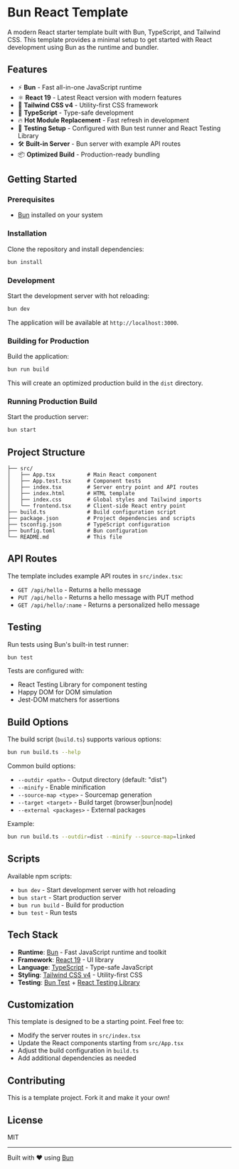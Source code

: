 # Bun React Template

A modern React starter template built with Bun, TypeScript, and Tailwind CSS. This template provides a minimal setup to get started with React development using Bun as the runtime and bundler.

## Features

- ⚡ **Bun** - Fast all-in-one JavaScript runtime
- ⚛️ **React 19** - Latest React version with modern features
- 🎨 **Tailwind CSS v4** - Utility-first CSS framework
- 📝 **TypeScript** - Type-safe development
- 🔥 **Hot Module Replacement** - Fast refresh in development
- 🧪 **Testing Setup** - Configured with Bun test runner and React Testing Library
- 🛠️ **Built-in Server** - Bun server with example API routes
- 📦 **Optimized Build** - Production-ready bundling

## Getting Started

### Prerequisites

- [Bun](https://bun.sh) installed on your system

### Installation

Clone the repository and install dependencies:

```bash
bun install
```

### Development

Start the development server with hot reloading:

```bash
bun dev
```

The application will be available at `http://localhost:3000`.

### Building for Production

Build the application:

```bash
bun run build
```

This will create an optimized production build in the `dist` directory.

### Running Production Build

Start the production server:

```bash
bun start
```

## Project Structure

```
├── src/
│   ├── App.tsx          # Main React component
│   ├── App.test.tsx     # Component tests
│   ├── index.tsx        # Server entry point and API routes
│   ├── index.html       # HTML template
│   ├── index.css        # Global styles and Tailwind imports
│   └── frontend.tsx     # Client-side React entry point
├── build.ts             # Build configuration script
├── package.json         # Project dependencies and scripts
├── tsconfig.json        # TypeScript configuration
├── bunfig.toml          # Bun configuration
└── README.md            # This file
```

## API Routes

The template includes example API routes in `src/index.tsx`:

- `GET /api/hello` - Returns a hello message
- `PUT /api/hello` - Returns a hello message with PUT method
- `GET /api/hello/:name` - Returns a personalized hello message

## Testing

Run tests using Bun's built-in test runner:

```bash
bun test
```

Tests are configured with:
- React Testing Library for component testing
- Happy DOM for DOM simulation
- Jest-DOM matchers for assertions

## Build Options

The build script (`build.ts`) supports various options:

```bash
bun run build.ts --help
```

Common build options:
- `--outdir <path>` - Output directory (default: "dist")
- `--minify` - Enable minification
- `--source-map <type>` - Sourcemap generation
- `--target <target>` - Build target (browser|bun|node)
- `--external <packages>` - External packages

Example:
```bash
bun run build.ts --outdir=dist --minify --source-map=linked
```

## Scripts

Available npm scripts:

- `bun dev` - Start development server with hot reloading
- `bun start` - Start production server
- `bun run build` - Build for production
- `bun test` - Run tests

## Tech Stack

- **Runtime**: [Bun](https://bun.sh) - Fast JavaScript runtime and toolkit
- **Framework**: [React 19](https://react.dev) - UI library
- **Language**: [TypeScript](https://www.typescriptlang.org) - Type-safe JavaScript
- **Styling**: [Tailwind CSS v4](https://tailwindcss.com) - Utility-first CSS
- **Testing**: [Bun Test](https://bun.sh/docs/cli/test) + [React Testing Library](https://testing-library.com/react)

## Customization

This template is designed to be a starting point. Feel free to:
- Modify the server routes in `src/index.tsx`
- Update the React components starting from `src/App.tsx`
- Adjust the build configuration in `build.ts`
- Add additional dependencies as needed

## Contributing

This is a template project. Fork it and make it your own!

## License

MIT

---

Built with ❤️ using [Bun](https://bun.sh)
